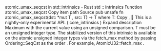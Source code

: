 atomic_umax_seqcst in std::intrinsics - Rust
std
::
intrinsics
Function
atomic_umax_seqcst
Copy item path
Source
pub unsafe fn atomic_umax_seqcst<T>(dst:
*mut T
, src: T) -> T
where
    T:
Copy
,
🔬
This is a nightly-only experimental API. (
core_intrinsics
)
Expand description
Maximum with the current value using an unsigned comparison.
T
must be an unsigned integer type.
The stabilized version of this intrinsic is available on the
atomic
unsigned integer types via the
fetch_max
method by passing
Ordering::SeqCst
as the
order
. For example,
AtomicU32::fetch_max
.